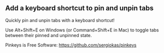## Add a keyboard shortcut to pin and unpin tabs

Quickly pin and unpin tabs with a keyboard shortcut!

Use Alt+Shift+E on Windows (or Command+Shift+E in Mac) to toggle tabs between their pinned and unpinned state.

Pinkeys is Free Software: https://github.com/sergiokas/pinkeys
